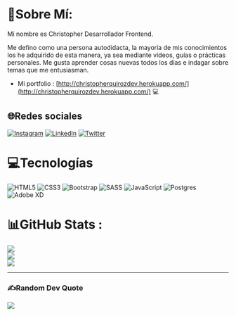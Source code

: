 # 💫Sobre Mí:
Mi nombre es Christopher Desarrollador Frontend.

Me defino como una persona autodidacta, la mayoría de mis conocimientos los he adquirido de esta manera, ya sea mediante vídeos, guías o prácticas personales. Me gusta aprender cosas nuevas todos los días e indagar sobre temas que me entusiasman.

- Mi portfolio :  [http://christopherquirozdev.herokuapp.com/](http://christopherquirozdev.herokuapp.com/) 💻

## 🌐Redes sociales
[![Instagram](https://img.shields.io/badge/Instagram-%23E4405F.svg?logo=Instagram&logoColor=white)](https://instagram.com/chriscqm404) [![LinkedIn](https://img.shields.io/badge/LinkedIn-%230077B5.svg?logo=linkedin&logoColor=white)](https://linkedin.com/in/christopherquirozmendivel) [![Twitter](https://img.shields.io/badge/Twitter-%231DA1F2.svg?logo=Twitter&logoColor=white)](https://twitter.com/MendivQ) 

# 💻Tecnologías
![HTML5](https://img.shields.io/badge/html5-%23E34F26.svg?style=for-the-badge&logo=html5&logoColor=white) ![CSS3](https://img.shields.io/badge/css3-%231572B6.svg?style=for-the-badge&logo=css3&logoColor=white) ![Bootstrap](https://img.shields.io/badge/bootstrap-%23563D7C.svg?style=for-the-badge&logo=bootstrap&logoColor=white) ![SASS](https://img.shields.io/badge/SASS-hotpink.svg?style=for-the-badge&logo=SASS&logoColor=white) ![JavaScript](https://img.shields.io/badge/django-%23092E20.svg?style=for-the-badge&logo=django&logoColor=white) ![Postgres](https://img.shields.io/badge/postgres-%23316192.svg?style=for-the-badge&logo=postgresql&logoColor=white) ![Adobe XD](https://img.shields.io/badge/Adobe%20XD-470137?style=for-the-badge&logo=Adobe%20XD&logoColor=#FF61F6)
# 📊GitHub Stats :
![](https://github-readme-stats.vercel.app/api?username=christopherqmendivel&theme=merko&hide_border=false&include_all_commits=false&count_private=false)<br/>
![](https://github-readme-streak-stats.herokuapp.com/?user=christopherqmendivel&theme=merko&hide_border=false)<br/>
![](https://github-readme-stats.vercel.app/api/top-langs/?username=christopherqmendivel&theme=merko&hide_border=false&include_all_commits=false&count_private=false&layout=compact)

---
### ✍️Random Dev Quote
![](https://quotes-github-readme.vercel.app/api?type=horizontal&theme=merko)


